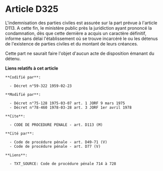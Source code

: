# Article D325

L'indemnisation des parties civiles est assurée sur la part prévue à l'article D113. A cette fin, le ministère public près la
juridiction ayant prononcé la condamnation, dès que cette dernière a acquis un caractère définitif, informe sans délai
l'établissement où se trouve incarcéré le ou les détenus de l'existence de parties civiles et du montant de leurs créances.

Cette part ne saurait faire l'objet d'aucun acte de disposition émanant du détenu.

**Liens relatifs à cet article**

	**Codifié par**:

	  - Décret n°59-322 1959-02-23

	**Modifié par**:

	  - Décret n°75-128 1975-03-07 art. 1 JORF 9 mars 1975
	  - Décret n°78-460 1978-03-28 art. 3 JORF 1er avril 1978

	**Cite**:

	  - CODE DE PROCEDURE PENALE - art. D113 (M)

	**Cité par**:

	  - Code de procédure pénale - art. D49-71 (V)
	  - Code de procédure pénale - art. D77 (V)

	**Liens**:

	  - TXT_SOURCE: Code de procédure pénale 714 à 728
